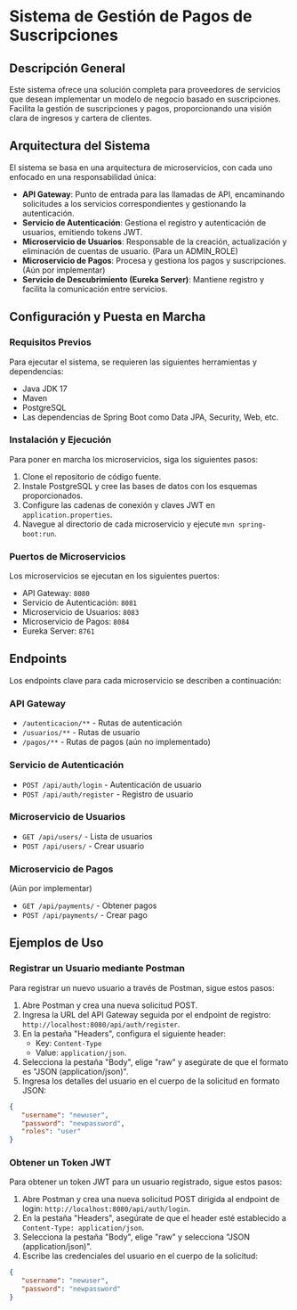 # Sistema de Gestión de Pagos de Suscripciones

## Descripción General

Este sistema ofrece una solución completa para proveedores de servicios que desean implementar un modelo de negocio basado en suscripciones. Facilita la gestión de suscripciones y pagos, proporcionando una visión clara de ingresos y cartera de clientes.

## Arquitectura del Sistema

El sistema se basa en una arquitectura de microservicios, con cada uno enfocado en una responsabilidad única:

- **API Gateway**: Punto de entrada para las llamadas de API, encaminando solicitudes a los servicios correspondientes y gestionando la autenticación.
- **Servicio de Autenticación**: Gestiona el registro y autenticación de usuarios, emitiendo tokens JWT.
- **Microservicio de Usuarios**: Responsable de la creación, actualización y eliminación de cuentas de usuario. (Para un ADMIN_ROLE)
- **Microservicio de Pagos**: Procesa y gestiona los pagos y suscripciones. (Aún por implementar)
- **Servicio de Descubrimiento (Eureka Server)**: Mantiene registro y facilita la comunicación entre servicios.

## Configuración y Puesta en Marcha

### Requisitos Previos

Para ejecutar el sistema, se requieren las siguientes herramientas y dependencias:

- Java JDK 17
- Maven
- PostgreSQL
- Las dependencias de Spring Boot como Data JPA, Security, Web, etc.

### Instalación y Ejecución

Para poner en marcha los microservicios, siga los siguientes pasos:

1. Clone el repositorio de código fuente.
2. Instale PostgreSQL y cree las bases de datos con los esquemas proporcionados.
3. Configure las cadenas de conexión y claves JWT en `application.properties`.
4. Navegue al directorio de cada microservicio y ejecute `mvn spring-boot:run`.

### Puertos de Microservicios

Los microservicios se ejecutan en los siguientes puertos:

- API Gateway: `8080`
- Servicio de Autenticación: `8081`
- Microservicio de Usuarios: `8083`
- Microservicio de Pagos: `8084`
- Eureka Server: `8761`

## Endpoints

Los endpoints clave para cada microservicio se describen a continuación:

### API Gateway

- `/autenticacion/**` - Rutas de autenticación
- `/usuarios/**` - Rutas de usuario
- `/pagos/**` - Rutas de pagos (aún no implementado)

### Servicio de Autenticación

- `POST /api/auth/login` - Autenticación de usuario
- `POST /api/auth/register` - Registro de usuario

### Microservicio de Usuarios

- `GET /api/users/` - Lista de usuarios
- `POST /api/users/` - Crear usuario

### Microservicio de Pagos

(Aún por implementar)
- `GET /api/payments/` - Obtener pagos
- `POST /api/payments/` - Crear pago

## Ejemplos de Uso

### Registrar un Usuario mediante Postman

Para registrar un nuevo usuario a través de Postman, sigue estos pasos:

1. Abre Postman y crea una nueva solicitud POST.
2. Ingresa la URL del API Gateway seguida por el endpoint de registro: `http://localhost:8080/api/auth/register`.
3. En la pestaña "Headers", configura el siguiente header:
   - Key: `Content-Type`
   - Value: `application/json`.
4. Selecciona la pestaña "Body", elige "raw" y asegúrate de que el formato es "JSON (application/json)".
5. Ingresa los detalles del usuario en el cuerpo de la solicitud en formato JSON:

```json
{
   "username": "newuser",
   "password": "newpassword",
   "roles": "user"
}
```


### Obtener un Token JWT

Para obtener un token JWT para un usuario registrado, sigue estos pasos:

1. Abre Postman y crea una nueva solicitud POST dirigida al endpoint de login: `http://localhost:8080/api/auth/login`.
2. En la pestaña "Headers", asegúrate de que el header esté establecido a `Content-Type: application/json`.
3. Selecciona la pestaña "Body", elige "raw" y selecciona "JSON (application/json)".
4. Escribe las credenciales del usuario en el cuerpo de la solicitud:

```json
{
   "username": "newuser",
   "password": "newpassword"
}
```


